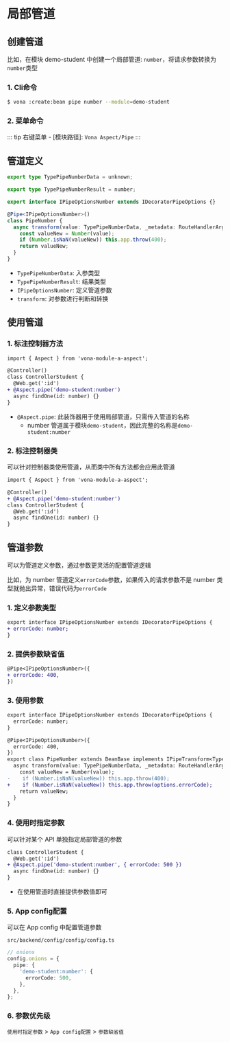 # 局部管道

## 创建管道

比如，在模块 demo-student 中创建一个局部管道: `number`，将请求参数转换为`number`类型

### 1. Cli命令

``` bash
$ vona :create:bean pipe number --module=demo-student
```

### 2. 菜单命令

::: tip
右键菜单 - [模块路径]: `Vona Aspect/Pipe`
:::

## 管道定义

``` typescript
export type TypePipeNumberData = unknown;

export type TypePipeNumberResult = number;

export interface IPipeOptionsNumber extends IDecoratorPipeOptions {}

@Pipe<IPipeOptionsNumber>()
class PipeNumber {
  async transform(value: TypePipeNumberData, _metadata: RouteHandlerArgumentMeta, _options: IPipeOptionsNumber): Promise<TypePipeNumberResult> {
    const valueNew = Number(value);
    if (Number.isNaN(valueNew)) this.app.throw(400);
    return valueNew;
  }
}
```

- `TypePipeNumberData`: 入参类型
- `TypePipeNumberResult`: 结果类型
- `IPipeOptionsNumber`: 定义管道参数
- `transform`: 对参数进行判断和转换

## 使用管道

### 1. 标注控制器方法

``` diff
import { Aspect } from 'vona-module-a-aspect';

@Controller()
class ControllerStudent {
  @Web.get(':id')
+ @Aspect.pipe('demo-student:number')
  async findOne(id: number) {}
}
```

- `@Aspect.pipe`: 此装饰器用于使用局部管道，只需传入管道的名称
  - number 管道属于模块`demo-student`，因此完整的名称是`demo-student:number`

### 2. 标注控制器类

可以针对控制器类使用管道，从而类中所有方法都会应用此管道

``` diff
import { Aspect } from 'vona-module-a-aspect';

@Controller()
+ @Aspect.pipe('demo-student:number')
class ControllerStudent {
  @Web.get(':id')
  async findOne(id: number) {}
}
```

## 管道参数

可以为管道定义参数，通过参数更灵活的配置管道逻辑

比如，为 number 管道定义`errorCode`参数，如果传入的请求参数不是 number 类型就抛出异常，错误代码为`errorCode`

### 1. 定义参数类型

``` diff
export interface IPipeOptionsNumber extends IDecoratorPipeOptions {
+ errorCode: number;
}
```

### 2. 提供参数缺省值

``` diff
@Pipe<IPipeOptionsNumber>({
+ errorCode: 400,
})
```

### 3. 使用参数

``` diff
export interface IPipeOptionsNumber extends IDecoratorPipeOptions {
  errorCode: number;
}

@Pipe<IPipeOptionsNumber>({
  errorCode: 400,
})
export class PipeNumber extends BeanBase implements IPipeTransform<TypePipeNumberData, TypePipeNumberResult> {
  async transform(value: TypePipeNumberData, _metadata: RouteHandlerArgumentMeta, options: IPipeOptionsNumber): Promise<TypePipeNumberResult> {
    const valueNew = Number(value);
-    if (Number.isNaN(valueNew)) this.app.throw(400);
+    if (Number.isNaN(valueNew)) this.app.throw(options.errorCode);
    return valueNew;
  }
}
```

### 4. 使用时指定参数

可以针对某个 API 单独指定局部管道的参数

``` diff
class ControllerStudent {
  @Web.get(':id')
+ @Aspect.pipe('demo-student:number', { errorCode: 500 })
  async findOne(id: number) {}
}
```

- 在使用管道时直接提供参数值即可

### 5. App config配置

可以在 App config 中配置管道参数

`src/backend/config/config/config.ts`

``` typescript
// onions
config.onions = {
  pipe: {
    'demo-student:number': {
      errorCode: 500,
    },
  },
};
```

### 6. 参数优先级

`使用时指定参数` > `App config配置` > `参数缺省值`
